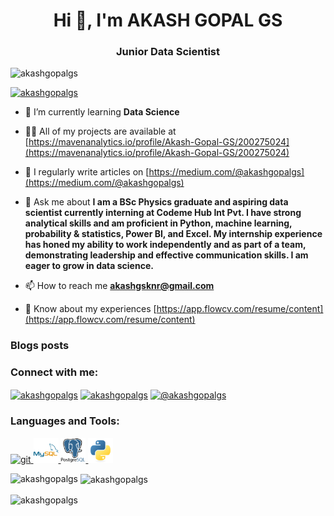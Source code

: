 <h1 align="center">Hi 👋, I'm AKASH GOPAL GS</h1>
<h3 align="center">Junior Data Scientist</h3>

<p align="left"> <img src="https://komarev.com/ghpvc/?username=akashgopalgs&label=Profile%20views&color=0e75b6&style=flat" alt="akashgopalgs" /> </p>

<p align="left"> <a href="https://github.com/ryo-ma/github-profile-trophy"><img src="https://github-profile-trophy.vercel.app/?username=akashgopalgs" alt="akashgopalgs" /></a> </p>

- 🌱 I’m currently learning **Data Science**

- 👨‍💻 All of my projects are available at [https://mavenanalytics.io/profile/Akash-Gopal-GS/200275024](https://mavenanalytics.io/profile/Akash-Gopal-GS/200275024)

- 📝 I regularly write articles on [https://medium.com/@akashgopalgs](https://medium.com/@akashgopalgs)

- 💬 Ask me about **I am a BSc Physics graduate and aspiring data scientist currently interning at Codeme Hub Int Pvt. I have strong analytical skills and am proficient in Python, machine learning, probability & statistics, Power BI, and Excel. My internship experience has honed my ability to work independently and as part of a team, demonstrating leadership and effective communication skills. I am eager to grow in data science.**

- 📫 How to reach me **akashgsknr@gmail.com**

- 📄 Know about my experiences [https://app.flowcv.com/resume/content](https://app.flowcv.com/resume/content)

### Blogs posts
<!-- BLOG-POST-LIST:START -->
<!-- BLOG-POST-LIST:END -->

<h3 align="left">Connect with me:</h3>
<p align="left">
<a href="https://linkedin.com/in/akashgopalgs" target="blank"><img align="center" src="https://raw.githubusercontent.com/rahuldkjain/github-profile-readme-generator/master/src/images/icons/Social/linked-in-alt.svg" alt="akashgopalgs" height="30" width="40" /></a>
<a href="https://kaggle.com/akashgopalgs" target="blank"><img align="center" src="https://raw.githubusercontent.com/rahuldkjain/github-profile-readme-generator/master/src/images/icons/Social/kaggle.svg" alt="akashgopalgs" height="30" width="40" /></a>
<a href="https://medium.com/@akashgopalgs" target="blank"><img align="center" src="https://raw.githubusercontent.com/rahuldkjain/github-profile-readme-generator/master/src/images/icons/Social/medium.svg" alt="@akashgopalgs" height="30" width="40" /></a>
</p>

<h3 align="left">Languages and Tools:</h3>
<p align="left"> <a href="https://git-scm.com/" target="_blank" rel="noreferrer"> <img src="https://www.vectorlogo.zone/logos/git-scm/git-scm-icon.svg" alt="git" width="40" height="40"/> </a> <a href="https://www.mysql.com/" target="_blank" rel="noreferrer"> <img src="https://raw.githubusercontent.com/devicons/devicon/master/icons/mysql/mysql-original-wordmark.svg" alt="mysql" width="40" height="40"/> </a> <a href="https://www.postgresql.org" target="_blank" rel="noreferrer"> <img src="https://raw.githubusercontent.com/devicons/devicon/master/icons/postgresql/postgresql-original-wordmark.svg" alt="postgresql" width="40" height="40"/> </a> <a href="https://www.python.org" target="_blank" rel="noreferrer"> <img src="https://raw.githubusercontent.com/devicons/devicon/master/icons/python/python-original.svg" alt="python" width="40" height="40"/> </a> </p>

<p><img align="left" src="https://github-readme-stats.vercel.app/api/top-langs?username=akashgopalgs&show_icons=true&locale=en&layout=compact" alt="akashgopalgs" /></p>

<p>&nbsp;<img align="center" src="https://github-readme-stats.vercel.app/api?username=akashgopalgs&show_icons=true&locale=en" alt="akashgopalgs" /></p>

<p><img align="center" src="https://github-readme-streak-stats.herokuapp.com/?user=akashgopalgs&" alt="akashgopalgs" /></p>
